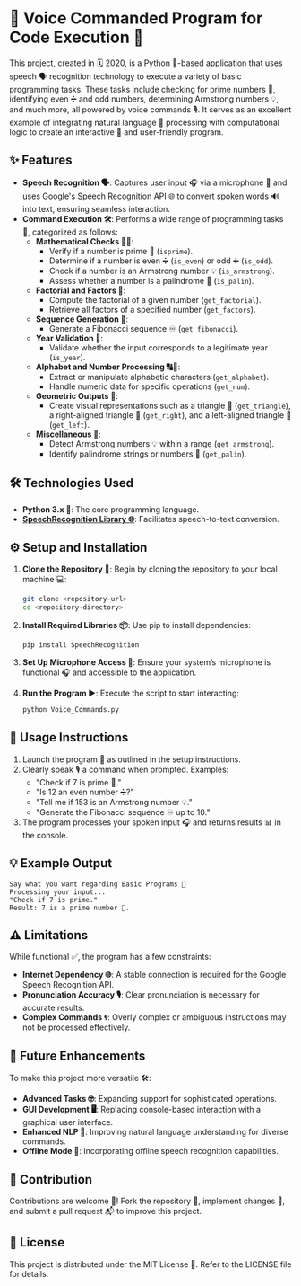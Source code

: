 # 🎤 Voice Commanded Program for Code Execution 🤖

This project, created in 🗓️ 2020, is a Python 🐍-based application that uses speech 🗣️ recognition technology to execute a variety of basic programming tasks. These tasks include checking for prime numbers 🔢, identifying even ➗ and odd numbers, determining Armstrong numbers 💡, and much more, all powered by voice commands 🎙️. It serves as an excellent example of integrating natural language 🧠 processing with computational logic to create an interactive 📱 and user-friendly program.

## ✨ Features

- **Speech Recognition 🗣️**: Captures user input 🎧 via a microphone 🎤 and uses Google's Speech Recognition API 🌐 to convert spoken words 🔊 into text, ensuring seamless interaction.
- **Command Execution 🛠️**: Performs a wide range of programming tasks 🧮, categorized as follows:
  - **Mathematical Checks 🧑‍🏫**:
    - Verify if a number is prime 🔢 (`isprime`).
    - Determine if a number is even ➗ (`is_even`) or odd ➕ (`is_odd`).
    - Check if a number is an Armstrong number 💡 (`is_armstrong`).
    - Assess whether a number is a palindrome 🔁 (`is_palin`).
  - **Factorial and Factors 🔢**:
    - Compute the factorial of a given number (`get_factorial`).
    - Retrieve all factors of a specified number (`get_factors`).
  - **Sequence Generation 🔄**:
    - Generate a Fibonacci sequence ♾️ (`get_fibonacci`).
  - **Year Validation 📆**:
    - Validate whether the input corresponds to a legitimate year (`is_year`).
  - **Alphabet and Number Processing 🔠🔢**:
    - Extract or manipulate alphabetic characters (`get_alphabet`).
    - Handle numeric data for specific operations (`get_num`).
  - **Geometric Outputs 📐**:
    - Create visual representations such as a triangle 🔺 (`get_triangle`), a right-aligned triangle 🔻 (`get_right`), and a left-aligned triangle 🔺 (`get_left`).
  - **Miscellaneous 🌟**:
    - Detect Armstrong numbers 💡 within a range (`get_armstrong`).
    - Identify palindrome strings or numbers 🔁 (`get_palin`).

## 🛠️ Technologies Used

- **Python 3.x 🐍**: The core programming language.
- **[SpeechRecognition Library 🌐](https://pypi.org/project/SpeechRecognition/)**: Facilitates speech-to-text conversion.

## ⚙️ Setup and Installation

1. **Clone the Repository 📂**:
   Begin by cloning the repository to your local machine 💻:
   ```bash
   git clone <repository-url>
   cd <repository-directory>
   ```

2. **Install Required Libraries 📦**:
   Use pip to install dependencies:
   ```bash
   pip install SpeechRecognition
   ```

3. **Set Up Microphone Access 🎤**:
   Ensure your system’s microphone is functional 🎧 and accessible to the application.

4. **Run the Program ▶️**:
   Execute the script to start interacting:
   ```bash
   python Voice_Commands.py
   ```

## 📝 Usage Instructions

1. Launch the program 🚀 as outlined in the setup instructions.
2. Clearly speak 🎙️ a command when prompted. Examples:
   - "Check if 7 is prime 🔢."
   - "Is 12 an even number ➗?"
   - "Tell me if 153 is an Armstrong number 💡."
   - "Generate the Fibonacci sequence ♾️ up to 10."
3. The program processes your spoken input 🎧 and returns results 📊 in the console.

## 💡 Example Output

```
Say what you want regarding Basic Programs 🎤
Processing your input...
"Check if 7 is prime."
Result: 7 is a prime number 🔢.
```

## ⚠️ Limitations

While functional ✅, the program has a few constraints:

- **Internet Dependency 🌐**: A stable connection is required for the Google Speech Recognition API.
- **Pronunciation Accuracy 🎙️**: Clear pronunciation is necessary for accurate results.
- **Complex Commands 🌀**: Overly complex or ambiguous instructions may not be processed effectively.

## 🚀 Future Enhancements

To make this project more versatile 🛠️:

- **Advanced Tasks 🤓**: Expanding support for sophisticated operations.
- **GUI Development 🖥️**: Replacing console-based interaction with a graphical user interface.
- **Enhanced NLP 🧠**: Improving natural language understanding for diverse commands.
- **Offline Mode 🔌**: Incorporating offline speech recognition capabilities.

## 🤝 Contribution

Contributions are welcome 🙌! Fork the repository 🍴, implement changes 🔄, and submit a pull request 📬 to improve this project.

## 📜 License

This project is distributed under the MIT License 📄. Refer to the LICENSE file for details.


